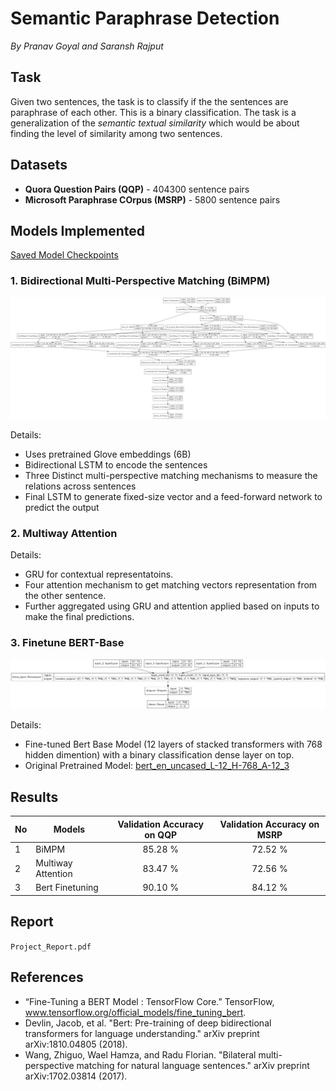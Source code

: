 # Semantic Paraphrase Detection
*By Pranav Goyal and Saransh Rajput*

## Task

Given two sentences, the task is to classify if the the sentences are paraphrase of each other. This is a binary classification. The task is a generalization of the *semantic textual similarity* which would be about finding the level of similarity among two sentences.

## Datasets

+ **Quora Question Pairs (QQP)** - 404300 sentence pairs
+ **Microsoft Paraphrase COrpus (MSRP)** - 5800 sentence pairs

## Models Implemented

[Saved Model Checkpoints](https://drive.google.com/drive/folders/1yMqTg9Er4VmvV0BCK1bSAPcgZCdx3Oqp?usp=sharing)

### 1. Bidirectional Multi-Perspective Matching (BiMPM)
![Bert Model](model_images/BiMPM.png "BERT")

Details:
+ Uses pretrained Glove embeddings (6B)
+ Bidirectional LSTM to encode the sentences
+ Three Distinct multi-perspective matching mechanisms to measure the relations across sentences
+ Final LSTM to generate fixed-size vector and a feed-forward network to predict the output 


### 2. Multiway Attention
Details: 
+ GRU for contextual representatoins.
+ Four attention mechanism to get matching vectors representation from the other sentence.
+ Further aggregated using GRU and attention applied based on inputs to make the final predictions. 



### 3. Finetune BERT-Base 
![Bert Model](model_images/Bert_model.png "BERT")

Details:
+ Fine-tuned Bert Base Model (12 layers of stacked transformers with 768 hidden dimention) with a binary classification dense layer on top.
+ Original Pretrained Model: [bert_en_uncased_L-12_H-768_A-12_3](https://tfhub.dev/tensorflow/bert_en_uncased_L-12_H-768_A-12/2)

## Results
No  | Models            | Validation Accuracy on QQP | Validation Accuracy on MSRP 
--- | -----             | :-------------------:| :-----:|
| 1 |  BiMPM  | 85.28 %  | 72.52 %
| 2 |  Multiway Attention  | 83.47 %  |  72.56 %
| 3 |  Bert Finetuning  | 90.10 % | 84.12 %

## Report
`Project_Report.pdf`

## References 
+ “Fine-Tuning a BERT Model  :   TensorFlow Core.” TensorFlow, www.tensorflow.org/official_models/fine_tuning_bert. 
+ Devlin, Jacob, et al. "Bert: Pre-training of deep bidirectional transformers for language understanding." arXiv preprint arXiv:1810.04805 (2018).
+ Wang, Zhiguo, Wael Hamza, and Radu Florian. "Bilateral multi-perspective matching for natural language sentences." arXiv preprint arXiv:1702.03814 (2017).
